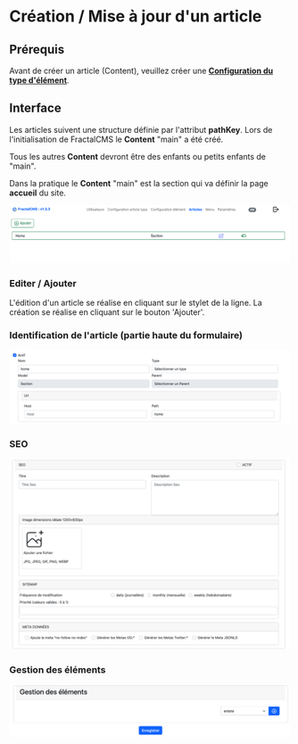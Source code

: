 # Création / Mise à jour  d'un article

## Prérequis

Avant de créer un article (Content), veuillez créer une **[Configuration du type d'élément](configurationContentType.md)**.

## Interface

Les articles suivent une structure définie par l'attribut **pathKey**.
Lors de l'initialisation de FractalCMS le **Content** "main" a été créé.

Tous les autres **Content** devront être des enfants ou petits enfants de "main".

Dans la pratique le **Content** "main" est la section qui va définir la page **accueil** du site.

![liste des articles](./images/article_list.png)

### Editer / Ajouter

L'édition d'un article se réalise en cliquant sur le stylet de la ligne.
La création se réalise en cliquant sur le bouton 'Ajouter'.

### Identification de l'article (partie haute du formulaire)

![Identification](./images/article_partie_haute.png)

### SEO

![Gestion du seo](./images/article_seo.png)


### Gestion des éléments

![Gestion des éléments](./images/article_gestion_elements.png)